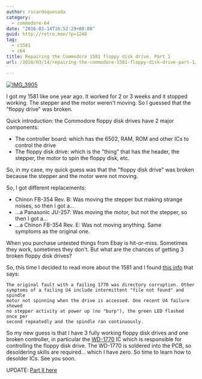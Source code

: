 ```yaml
---
author: ricardoquesada
category:
  - commodore-64
date: "2016-03-14T16:52:29+00:00"
guid: http://retro.moe/?p=1248
tag:
  - c1581
  - c64
title: Repairing the Commodore 1581 floppy disk drive. Part 1
url: /2016/03/14/repairing-the-commodore-1581-floppy-disk-drive-part-1/

---
```

[![IMG_3905](/wp-content/uploads/2016/03/img_3905.jpg?w=700)](/wp-content/uploads/2016/03/img_3905.jpg)

I got my 1581 like one year ago. It worked for 2 or 3 weeks and it stopped working. The stepper and the motor weren't moving. So I guessed that the "floppy drive" was broken.

Quick introduction: the Commodore floppy disk drives have 2 major components:

- The controller board: which has the 6502, RAM, ROM and other ICs to control the drive
- The floppy disk drive: which is the "thing" that has the header, the stepper, the motor to spin the floppy disk, etc.

So, in my case, my quick guess was that the "floppy disk drive" was broken because the stepper and the motor were not moving.

So, I got different replacements:

- Chinon FB-354 Rev. B: Was moving the stepper but making strange noises, so then I got a...
- ...a Panasonic JU-257: Was moving the motor, but not the stepper, so then I got a...
- ...a Chinon FB-354 Rev. E: Was not moving anything. Same symptoms as the original one.

When you purchase untested things from Ebay is hit-or-miss. Sometimes they work, sometimes they don't. But what are the chances of getting 3 broken floppy disk drives?

So, this time I decided to read more about the 1581 and I found [this info](http://personalpages.tds.net/~rcarlsen/cbm/1581/1581.txt) that says:

```
The original fault with a failing 1770 was directory corruption. Other
symptoms of a failing U4 include intermittent "file not found" and spindle
motor not spinning when the drive is accessed. One recent U4 failure showed
no stepper activity at power up (no "burp"), the green LED flashed once per
second repeatedly and the spindle ran continuously.
```

So my new guess is that I have 3 fully working floppy disk drives and one broken controller, in particular the [WD-1770](https://en.wikipedia.org/wiki/Western_Digital_FD1771) IC which is responsible for controlling the floppy disk drive. The WD-1770 is soldered into the PCB, so desoldering skills are required... which I have zero. So time to learn how to desolder ICs. See you soon.

UPDATE: [Part II here](/2016/06/19/repairing-the-commodore-1581-floppy-disk-drive-part-2/)
